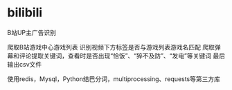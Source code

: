# bilibili
B站UP主广告识别

爬取B站游戏中心游戏列表
识别视频下方标签是否与游戏列表游戏名匹配
爬取弹幕和评论提取关键词，查看时是否出现“恰饭”、“猝不及防”、“发电”等关键词
最后输出csv文件

使用redis，Mysql，Python结巴分词，multiprocessing、requests等第三方库
